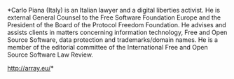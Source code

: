 *Carlo Piana (Italy)
is an Italian lawyer and a digital liberties activist. He is external
General Counsel to the Free Software Foundation Europe and the President
of the Board of the Protocol Freedom Foundation. He advises and assists
clients in matters concerning information technology, Free and Open
Source Software, data protection and trademarks/domain names. He is a
member of the editorial committee of the International Free and Open
Source Software Law Review.

<http://array.eu/>*
